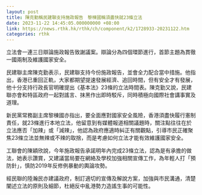 ```yaml
---
layout: post
title: 陳克勤稱民建聯支持施政報告　黎楝國稱須盡快就23條立法
date: 2023-11-22 14:45:05.000000000 +08:00
link: https://news.rthk.hk/rthk/ch/component/k2/1728933-20231122.htm
categories: rthk
---
```


立法會一連三日辯論施政報告致謝議案。辯論分為四個環節進行，首節主題為貫徹一國兩制及維護國家安全。

民建聯主席陳克勤表示，民建聯支持今份施政報告，並會全力配合當中措施。他指出，香港已重回正軌，大家都期望提速發展經濟、追回時間，但有安全才有發展，他十分支持行政長官明確提出《基本法》23條的立法時間表。陳克勤又說，民建聯亦會和特區政府一起對謠言、抹黑作出即時駁斥，同時積極向國際社會講事實及道理。

新民黨常務副主席黎棟國亦指出，要全面應對國家安全風險，香港須盡快履行憲制責任，就23條進行本地立法，他留意到有媒體報道相關議題時，關注點往往在於立法應否「加辣」或「減辣」，他認為政府應適時糾正有關觀點，引導市民正確聚焦23條立法並無辣或不辣的取捨，而是考慮如何立法才能有效維護國家安全。

工聯會的陳穎欣說，今年施政報告承諾明年內完成23條立法，認為是有承擔的做法，她表示讚賞，又建議當局要在網絡及學校加強相關宣傳工作，為年輕人打「預防針」，慎防2019年反修例暴動的輿論攻勢。

經民聯的陸瀚民亦建議政府，制訂適切的宣傳及解說方案，加強與市民溝通，清楚闡述立法的原則及細節，杜絕反中亂港勢力造謠生事的可能性。
